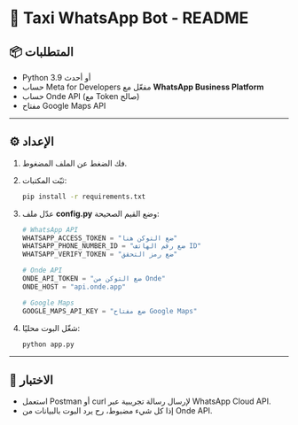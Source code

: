 # 🚖 Taxi WhatsApp Bot - README

## 📦 المتطلبات
- Python 3.9 أو أحدث
- حساب Meta for Developers مفعّل مع **WhatsApp Business Platform**
- حساب Onde API (مع Token صالح)
- مفتاح Google Maps API

---

## ⚙️ الإعداد

1. فك الضغط عن الملف المضغوط.

2. ثبّت المكتبات:
   ```bash
   pip install -r requirements.txt
   ```

3. عدّل ملف **config.py** وضع القيم الصحيحة:
   ```python
   # WhatsApp API
   WHATSAPP_ACCESS_TOKEN = "ضع التوكن هنا"
   WHATSAPP_PHONE_NUMBER_ID = "ضع رقم الهاتف ID"
   WHATSAPP_VERIFY_TOKEN = "ضع رمز التحقق"

   # Onde API
   ONDE_API_TOKEN = "ضع التوكن من Onde"
   ONDE_HOST = "api.onde.app"

   # Google Maps
   GOOGLE_MAPS_API_KEY = "ضع مفتاح Google Maps"
   ```

4. شغّل البوت محليًا:
   ```bash
   python app.py
   ```

---

## 🧪 الاختبار
- استعمل Postman أو curl لإرسال رسالة تجريبية عبر WhatsApp Cloud API.
- إذا كل شيء مضبوط، رح يرد البوت بالبيانات من Onde API.
